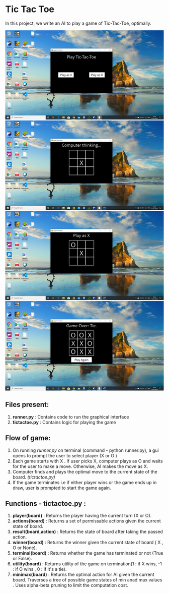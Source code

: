 # Tic Tac Toe

In this project, we write an AI to play a game of Tic-Tac-Toe, optimally.


![Game_Start_prompt](start_game.png)
![Move_1](ss_tictactoe1.png)
![Move_2](ss_tictactoe2.png)
![Game_end_prompt](end_game.png)


## Files present:

1. **runner.py** : Contains code to run the graphical interface
2. **tictactoe.py** : Contains logic for playing the game

## Flow of game:

1. On running *runner.py* on terminal (command - python runner.py), a gui opens to prompt the user to select player (X or O )
2. Each game starts with X . If user picks X, computer plays as O and waits for the user to make a move. Otherwise, AI makes the move as X.
3. Computer finds and plays the optimal move to the current state of the board. *(tictactoe.py)*
4. If the game terminates i.e if either player wins or the game ends up in draw, user is prompted to start the game again.

## Functions - tictactoe.py :

1. **player(board)** : Returns the player having the current turn (X or O).
2. **actions(board)** : Returns a set of permissable actions given the current state of board.
3. **result(board,action)** : Returns the state of board after taking the passed action.
4. **winner(board)** : Returns the winner given the current state of board ( X , O or None).
5. **terminal(board)** : Returns whether the game has terminated or not (True or False).
6. **utility(board)** : Returns utility of the game on termination(1 : if X wins, -1 : if O wins , 0 : if it's a tie).
7. **minimax(board)** : Returns the optimal action for AI given the current board. Traverses a tree of possible game states of min anad max values . Uses alpha-beta pruning to limit the computation cost.
